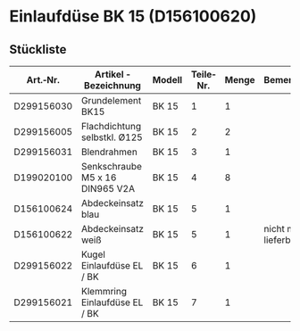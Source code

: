 # Einlaufdüse BK 15 (D156100620)
## Stückliste
|Art.‐Nr.|Artikel ‐ Bezeichnung|Modell|Teile‐Nr.|Menge|Bemerkung|
|---|---|---|---|---|---|
|D299156030|Grundelement BK15|BK 15|1|1| |
|D299156005|Flachdichtung selbstkl. Ø125|BK 15|2|2| |
|D299156031|Blendrahmen|BK 15|3|1| |
|D199020100|Senkschraube M5 x 16 DIN965 V2A|BK 15|4|8| |
|D156100624|Abdeckeinsatz blau|BK 15|5|1| |
|D156100622|Abdeckeinsatz weiß|BK 15|5|1|nicht mehr lieferbar|
|D299156022|Kugel Einlaufdüse EL / BK|BK 15|6|1| |
|D299156021|Klemmring Einlaufdüse EL / BK|BK 15|7|1| |
